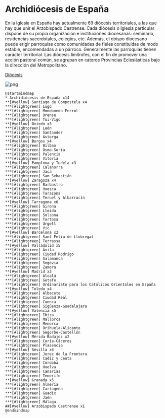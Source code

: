 # Archidiócesis de España

En la Iglesia en España hay actualmente 69 diócesis territoriales, a las que hay que unir el Arzobispado Castrense. Cada diócesis o Iglesia particular dispone de su propia organización e instituciones diocesanas: seminario, residencias sacerdotales, colegios, etc. Además, el obispo diocesano puede erigir parroquias como comunidades de fieles constituidas de modo estable, encomendadas a un párroco. Generalmente las parroquias tienen carácter territorial.
Las diócesis limítrofes, con el fin de promover una acción pastoral común, se agrupan en catorce Provincias Eclesiásticas bajo la dirección del Metropolitano.

[Diócesis](https://www.conferenciaepiscopal.es/diocesis/)

![png](https://img.plantuml.biz/plantuml/png/RLKzRzj03DtpAmHa2w2XdtDieKaRn71GknbQPA1qh7m1TMVmJgwZhJ_5OuOCXTTkzyTAAGqSGzo48qNoyJsIvo42nyOwqy3wv2oRSBMongPzXS66p63sAQmX_O5i--RzoTdPZzC79FA_xh85k6YXzhrFuPkr3n59t7elSIDRhsBDYEukksvhFtwTUMUyG-Fp2sJsDFQOCxg0u_TbQ_DREyGyr3FVM8cLRTyf-J7jtVYvHm3E88zDan0zrt2KODfoxOCAS6gf10NYF3IGBpnR6DjkWD1LckNMnl-_79BVGBCcxo1x4FHcQBG2j022bMTMWbv1fRnA2x85bX2YJJjtbF4xiB3RwOnEWVkVMC7ykSMWfLfAl4uGA1Ra5acGJQIBKdoLdevBMVQlTOz--t7y-wLbDUmreJKQPaz1hyDpz44nVEDQAj68geuL0bpXmDBshIwtx0B9jlt8N9Cl6Mk8QZyOGZWMm2qGWV5aJRRzCFud_TvOKaelR6l0P5-zOQiDuK8Kqu1JjO6rtsZw_0wDv-FgPY3nZQh92LL0QQVmXX5-AjCzPsCTo014dwr5D1d9r1KGqvvi9PzpjYY3InWoT2_hwLWldePLe0YtbrY5KKdxqYa4XUcYHRr7jav_qNMGNxPWf9Vtm2FUXZ5NMVjIsaw9EXEkFMlvPkXqWpHb9KC4-KIQ949J0FPySebv0VscfkUL-8h2z2WKGZuL7FU-KoLSz7ifBzAkGiQWx3I2yBBKNbqA56sIFhnN4gZhvq7i5pB74RNbLO2ndIo80jkecTEUZIyLYomZsgW11uKf49ReaEsWomE2InP_etCueGOvFQb9E4ADsghfrMAtsfPEZygbcgKTWPoZqzD3JHFkV6b5_QBqdjBXLigLFZb7EURF1_qV)

```plantuml
@startmindmap
* Archidiócesis de España x14
**[#yellow] Santiago de Compostela x4
***[#lightgreen] Lugo
***[#lightgreen] Mondonedo-Ferrol
***[#lightgreen] Orense
***[#lightgreen] Tui-Vigo
**[#yellow] Oviedo x3
***[#lightgreen] León
***[#lightgreen] Santander
***[#lightgreen] Astorga
**[#yellow] Burgos x4
***[#lightgreen] Bilbao
***[#lightgreen] Osma-Soria
***[#lightgreen] Palencia
***[#lightgreen] Vitoria
**[#yellow] Pamplona y Tudela x3
***[#lightgreen] Calahorra
***[#lightgreen] Jaca
***[#lightgreen] San Sebastián
**[#yellow] Zaragoza x4
***[#lightgreen] Barbastro
***[#lightgreen] Huesca
***[#lightgreen] Tarazona
***[#lightgreen] Teruel y Albarracín
**[#yellow] Tarragona x6
***[#lightgreen] Girona
***[#lightgreen] Lleida
***[#lightgreen] Solsona
***[#lightgreen] Tortosa
***[#lightgreen] Urgell
***[#lightgreen] Vic
**[#yellow] Barcelona x2
***[#lightgreen] Sant Feliu de Llobregat
***[#lightgreen] Terrassa
**[#yellow] Valladolid x5
***[#lightgreen] Ávila
***[#lightgreen] Ciudad Rodrigo
***[#lightgreen] Salamanca
***[#lightgreen] Segovia
***[#lightgreen] Zamora
**[#yellow] Madrid x3
***[#lightgreen] Alcalá
***[#lightgreen] Getafe
***[#lightgreen] Ordinariato para los Católicos Orientales en España
**[#yellow] Toledo x4
***[#lightgreen] Albacete
***[#lightgreen] Ciudad Real
***[#lightgreen] Cuenca
***[#lightgreen] Sigüenza-Guadalajara
**[#yellow] Valencia x5
***[#lightgreen] Ibiza
***[#lightgreen] Mallorca
***[#lightgreen] Menorca
***[#lightgreen] Orihuela-Alicante
***[#lightgreen] Segorbe-Castellón
**[#yellow] Mérida-Badajoz x2
***[#lightgreen] Coria-Cáceres
***[#lightgreen] Plasencia
**[#yellow] Sevilla x6
***[#lightgreen] Jerez de la Frontera
***[#lightgreen] Cadiz y Ceuta
***[#lightgreen] Córdoba
***[#lightgreen] Huelva
***[#lightgreen] Canarias
***[#lightgreen] Tenerife
**[#yellow] Granada x5
***[#lightgreen] Almería
***[#lightgreen] Cartagena
***[#lightgreen] Guadix
***[#lightgreen] Jaén
***[#lightgreen] Málaga
##[#yellow] Arzobispado Castrense x1
@endmindmap

```
